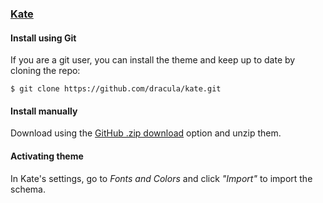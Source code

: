 ### [Kate](https://kate-editor.org/)

#### Install using Git

If you are a git user, you can install the theme and keep up to date by cloning the repo:

    $ git clone https://github.com/dracula/kate.git

#### Install manually

Download using the [GitHub .zip download](https://github.com/dracula/kate/archive/master.zip) option and unzip them.

#### Activating theme

In Kate's settings, go to _Fonts and Colors_ and click _"Import"_ to import the schema.

